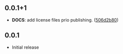 ## 0.0.1+1

 - **DOCS**: add license files prio publishing. ([506d2b80](https://github.com/inway/dart_zxcvbn/commit/506d2b802b3a3d54a8355cf9f0554aaaf4ccd10c))

## 0.0.1

 - Initial release

